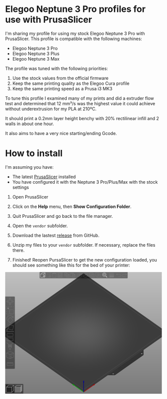 # Elegoo Neptune 3 Pro profiles for use with PrusaSlicer

I'm sharing my profile for using my stock Elegoo Neptune 3 Pro with PrusaSlicer. This profile is compatible with the following machines:

* Elegoo Neptune 3 Pro
* Elegoo Neptune 3 Plus
* Elegoo Neptune 3 Max

The profile was tuned with the following priorities:

1. Use the stock values from the official firmware
2. Keep the same printing quality as the Elegoo Cura profile
3. Keep the same printing speed as a Prusa i3 MK3

To tune this profile I examined many of my prints and did a extruder flow test and determined that 12 mm³/s was the highest value it could achieve without underextrusion for my PLA at 210ºC.

It should print a 0.2mm layer height benchy with 20% rectilinear infill and 2 walls in about one hour.

It also aims to have a very nice starting/ending Gcode.

# How to install

I'm assuming you have:

* The latest [PrusaSlicer](https://github.com/prusa3d/PrusaSlicer/releases) installed
* You have configured it with the Neptune 3 Pro/Plus/Max with the stock settings

1. Open PrusaSlicer

2. Click on the **Help** menu, then **Show Configuration Folder**.

3. Quit PrusaSlicer and go back to the file manager.
 
4. Open the `vendor` subfolder.

6. Download the lastest [release](https://github.com/RuiNelson/Neptune3ProProfileForPrusaSlicer/releases) from GitHub.

7. Unzip my files to your `vendor` subfolder. If necessary, replace the files there.

8. Finished! Reopen PursaSlicer to get the new configuration loaded, you should see something like this for the bed of your printer:

![Screenshot](docs/screenshot.png)